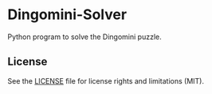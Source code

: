 # Dingomini-Solver
Python program to solve the Dingomini puzzle.

## License
See the [LICENSE](LICENSE.md) file for license rights and limitations (MIT).
